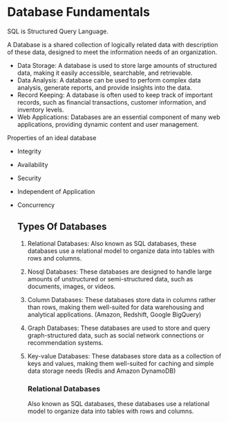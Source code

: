 # Database Fundamentals
SQL is Structured Query Language.

A Database is a shared collection of logically related data with description of these data, designed to meet the information needs of an organization.

- Data Storage: A database is used to store large amounts of structured data, making it easily accessible, searchable, and retrievable.
- Data Analysis: A database can be used to perform complex data analysis, generate reports, and provide insights into the data.
- Record Keeping: A database is often used to keep track of important records, such as financial transactions, customer information, and inventory levels.
- Web Applications: Databases are an essential component of many web applications, providing dynamic content and user management.

Properties of an ideal database
- Integrity
- Availability
- Security
- Independent of Application
- Concurrency

  ## Types Of Databases

  1. Relational Databases: Also known as SQL databases, these databases use a relational model to organize data into tables with rows and columns.
  2. Nosql Databases: These databases are designed to handle large amounts of unstructured or semi-structured data, such as documents, images, or videos.
  3. Column Databases: These databases store data in columns rather than rows, making them well-suited for data warehousing and analytical applications. (Amazon, Redshift, Google BigQuery)
  4. Graph Databases: These databases are used to store and query graph-structured data, such as social network connections or recommendation systems.
  5. Key-value Databases: These databases store data as a collection of keys and values, making them well-suited for caching and simple data storage needs (Redis and Amazon DynamoDB)

     ### Relational Databases
     Also known as SQL databases, these databases use a relational model to organize data into tables with rows and columns.
     
